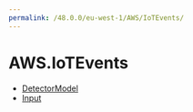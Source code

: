 ```yaml
---
permalink: /48.0.0/eu-west-1/AWS/IoTEvents/
---
```


# AWS.IoTEvents



* [DetectorModel](DetectorModel.md)
* [Input](Input.md)